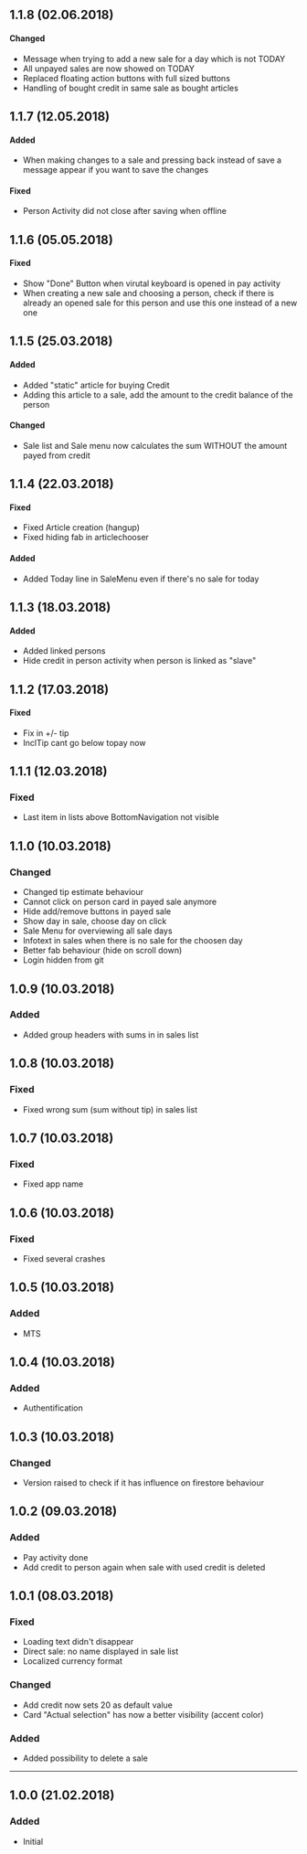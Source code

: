 ## 1.1.8 (02.06.2018)
#### Changed
* Message when trying to add a new sale for a day which is not TODAY
* All unpayed sales are now showed on TODAY
* Replaced floating action buttons with full sized buttons
* Handling of bought credit in same sale as bought articles

## 1.1.7 (12.05.2018)
#### Added
* When making changes to a sale and pressing back instead of save a message appear if you want to save the changes

#### Fixed
* Person Activity did not close after saving when offline

## 1.1.6 (05.05.2018)
#### Fixed
* Show "Done" Button when virutal keyboard is opened in pay activity
* When creating a new sale and choosing a person, check if there is already an opened sale for this person and use this one instead of a new one

## 1.1.5 (25.03.2018)
#### Added
* Added "static" article for buying Credit
* Adding this article to a sale, add the amount to the credit balance of the person

#### Changed
* Sale list and Sale menu now calculates the sum WITHOUT the amount payed from credit

## 1.1.4 (22.03.2018)
#### Fixed
* Fixed Article creation (hangup)
* Fixed hiding fab in articlechooser

#### Added
* Added Today line in SaleMenu even if there's no sale for today

## 1.1.3 (18.03.2018)
#### Added
* Added linked persons
* Hide credit in person activity when person is linked as "slave"

## 1.1.2 (17.03.2018)
#### Fixed
* Fix in +/- tip
* InclTip cant go below topay now

## 1.1.1 (12.03.2018)
### Fixed
* Last item in lists above BottomNavigation not visible

## 1.1.0 (10.03.2018)
### Changed
* Changed tip estimate behaviour
* Cannot click on person card in payed sale anymore
* Hide add/remove buttons in payed sale
* Show day in sale, choose day on click
* Sale Menu for overviewing all sale days
* Infotext in sales when there is no sale for the choosen day
* Better fab behaviour (hide on scroll down)
* Login hidden from git

## 1.0.9 (10.03.2018)
### Added
* Added group headers with sums in in sales list

## 1.0.8 (10.03.2018)
### Fixed
* Fixed wrong sum (sum without tip) in sales list

## 1.0.7 (10.03.2018)
### Fixed
* Fixed app name

## 1.0.6 (10.03.2018)
### Fixed
* Fixed several crashes

## 1.0.5 (10.03.2018)
### Added
* MTS

## 1.0.4 (10.03.2018)
### Added
* Authentification

## 1.0.3 (10.03.2018)
### Changed
* Version raised to check if it has influence on firestore behaviour

## 1.0.2 (09.03.2018)
### Added
* Pay activity done
* Add credit to person again when sale with used credit is deleted

## 1.0.1 (08.03.2018)
### Fixed
* Loading text didn't disappear
* Direct sale: no name displayed in sale list
* Localized currency format

### Changed
* Add credit now sets 20 as default value
* Card "Actual selection" has now a better visibility (accent color)

### Added
* Added possibility to delete a sale

---

## 1.0.0 (21.02.2018)
### Added
- Initial